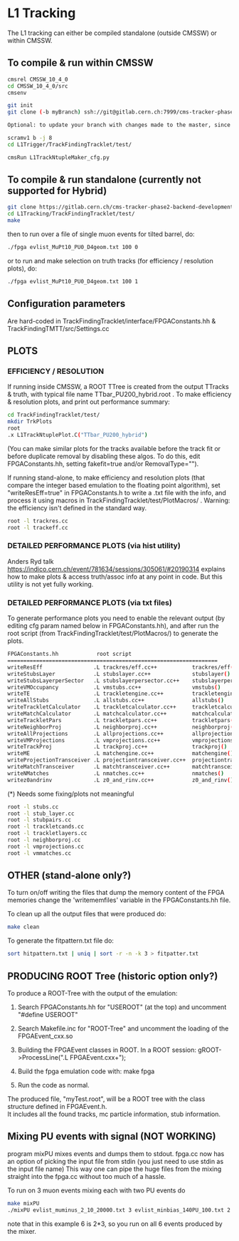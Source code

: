 # L1 Tracking  

The L1 tracking can either be compiled standalone (outside CMSSW) or within CMSSW.

## To compile & run within CMSSW

```sh
cmsrel CMSSW_10_4_0
cd CMSSW_10_4_0/src
cmsenv

git init
git clone (-b myBranch) ssh://git@gitlab.cern.ch:7999/cms-tracker-phase2-backend-development/BE_software/L1Tracking.git L1Trigger

Optional: to update your branch with changes made to the master, since your branch was created: git pull --rebase origin master)

scramv1 b -j 8
cd L1Trigger/TrackFindingTracklet/test/ 

cmsRun L1TrackNtupleMaker_cfg.py 
```

## To compile & run standalone (currently not supported for Hybrid)

```sh
git clone https://gitlab.cern.ch/cms-tracker-phase2-backend-development/BE_software/L1Tracking.git
cd L1Tracking/TrackFindingTracklet/test/
make 
```

then to run over a file of single muon events for tilted barrel, do:

```sh
./fpga evlist_MuPt10_PU0_D4geom.txt 100 0
```

or to run and make selection on truth tracks (for efficiency / resolution plots), do: 
```sh
./fpga evlist_MuPt10_PU0_D4geom.txt 100 1
```

## Configuration parameters

Are hard-coded in TrackFindingTracklet/interface/FPGAConstants.hh & TrackFindingTMTT/src/Settings.cc

## PLOTS 

### EFFICIENCY / RESOLUTION 

If running inside CMSSW, a ROOT TTree is created from the output TTracks & truth, with typical file name TTbar_PU200_hybrid.root . To make efficiency & resolution plots, and print out performance summary:

```sh
cd TrackFindingTracklet/test/
mkdir TrkPlots
root
.x L1TrackNtuplePlot.C("TTbar_PU200_hybrid")
```

(You can make similar plots for the tracks available before the track fit or before duplicate removal by disabling these algos.
To do this, edit FPGAConstants.hh, setting fakefit=true and/or RemovalType="").

If running stand-alone, to make efficiency and resolution plots (that compare the integer based emulation to the floating point algorithm), set "writeResEff=true" in FPGAConstants.h to write a .txt file with the info,
and process it using macros in TrackFindingTracklet/test/PlotMacros/ . Warning: the efficiency isn't defined in the standard way.

```sh
root -l trackres.cc
root -l trackeff.cc
```

### DETAILED PERFORMANCE PLOTS (via hist utility)

Anders Ryd talk https://indico.cern.ch/event/781634/sessions/305061/#20190314 explains how to make plots & access truth/assoc
info at any point in code. But this utility is not yet fully working.

### DETAILED PERFORMANCE PLOTS (via txt files)

To generate performance plots you need to enable the relevant output (by editing cfg param named below in FPGAConstants.hh), and after run the root script (from TrackFindingTracklet/test/PlotMacros/) to generate the plots.

```sh
FPGAConstants.hh            root script
==================================================================
writeResEff                .L trackres/eff.cc++           trackres/eff()
writeStubsLayer            .L stubslayer.cc++             stubslayer()
writeStubsLayerperSector   .L stubslayerpersector.cc++    stubslayerpersector()
writeVMOccupancy           .L vmstubs.cc++                vmstubs()
writeTE                    .L trackletengine.cc++         trackletengine()
writeAllStubs              .L allstubs.cc++               allstubs()
writeTrackletCalculator    .L trackletcalculator.cc++     trackletcalculator()
writeMatchCalculator       .L matchcalculator.cc++        matchcalculator()
writeTrackletPars          .L trackletpars.cc++           trackletpars() (*)
writeNeighborProj          .L neighborproj.cc++           neighborproj()
writeAllProjections        .L allprojections.cc++         allprojections()
writeVMProjections         .L vmprojections.cc++          vmprojections()
writeTrackProj             .L trackproj.cc++              trackproj()
writeME                    .L matchengine.cc++            matchengine()
writeProjectionTransceiver .L projectiontransceiver.cc++  projectiontransceiver()
writeMatchTransceiver      .L matchtransceiver.cc++       matchtransceiver()
writeNMatches              .L nmatches.cc++               nmatches()
writez0andrinv             .L z0_and_rinv.cc++            z0_and_rinv()
```

(*) Needs some fixing/plots not meaningful

```sh
root -l stubs.cc
root -l stub_layer.cc
root -l stubpairs.cc
root -l trackletcands.cc
root -l trackletlayers.cc
root -l neighborproj.cc
root -l vmprojections.cc
root -l vmmatches.cc
```

## OTHER (stand-alone only?)

To turn on/off writing the files that dump the memory content
of the FPGA memories change the 'writememfiles' variable in the
FPGAConstants.hh file.

To clean up all the output files that were produced do:

```sh
make clean
```

To generate the fitpattern.txt file do:

```sh
sort hitpattern.txt | uniq | sort -r -n -k 3 > fitpatter.txt
```

## PRODUCING ROOT Tree (historic option only?)

To produce a ROOT-Tree with the output of the emulation:

   1) Search FPGAConstants.hh for "USEROOT" (at the top) and uncomment "#define USEROOT"
		
   2) Search Makefile.inc for "ROOT-Tree" and uncomment the loading of the FPGAEvent_cxx.so

   3) Building the FPGAEvent classes in ROOT. In a ROOT session:
   	gROOT->ProcessLine(".L FPGAEvent.cxx+");

   4) Build the fpga emulation code with:
       make fpga
		 
   5) Run the code as normal.

The produced file, "myTest.root", will be a ROOT tree with the class structure defined in FPGAEvent.h.  
It includes all the found tracks, mc particle information, stub information.


## Mixing PU events with signal (NOT WORKING)

program mixPU mixes events and dumps them to stdout.
fpga.cc now has an option of picking the input file from stdin (you just need to use stdin as the input file name)
This way one can pipe the huge files from the mixing straight into the fpga.cc without too much of a hassle.

To run on 3 muon events mixing each with two PU events do

```sh
make mixPU
./mixPU evlist_muminus_2_10_20000.txt 3 evlist_minbias_140PU_100.txt 2 | ./fpga stdin 6 1
```
note that in this example 6 is 2*3, so you run on all 6 events produced by the mixer.

